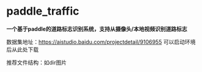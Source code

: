 # paddle_traffic

**一个基于paddle的道路标志识别系统，支持从摄像头/本地视频识别道路标志**

数据集地址：https://aistudio.baidu.com/projectdetail/9106955 可以启动环境后从此处下载

推荐文件结构：如dir图片


